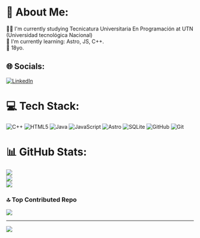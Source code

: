 # 💫 About Me:
👨‍🎓 I'm currently studying Tecnicatura Universitaria En Programación at UTN (Universidad tecnológica Nacional)<br>📖 I'm currently learning: Astro, JS, C++.<br>🎂 18yo.


## 🌐 Socials:
[![LinkedIn](https://img.shields.io/badge/LinkedIn-%230077B5.svg?logo=linkedin&logoColor=white)](https://linkedin.com/in/gonzalo-demian-cubilla) 

# 💻 Tech Stack:
![C++](https://img.shields.io/badge/c++-%2300599C.svg?style=for-the-badge&logo=c%2B%2B&logoColor=white) ![HTML5](https://img.shields.io/badge/html5-%23E34F26.svg?style=for-the-badge&logo=html5&logoColor=white) ![Java](https://img.shields.io/badge/java-%23ED8B00.svg?style=for-the-badge&logo=openjdk&logoColor=white) ![JavaScript](https://img.shields.io/badge/javascript-%23323330.svg?style=for-the-badge&logo=javascript&logoColor=%23F7DF1E) ![Astro](https://img.shields.io/badge/astro-%232C2052.svg?style=for-the-badge&logo=astro&logoColor=white) ![SQLite](https://img.shields.io/badge/sqlite-%2307405e.svg?style=for-the-badge&logo=sqlite&logoColor=white) ![GitHub](https://img.shields.io/badge/github-%23121011.svg?style=for-the-badge&logo=github&logoColor=white) ![Git](https://img.shields.io/badge/git-%23F05033.svg?style=for-the-badge&logo=git&logoColor=white)
# 📊 GitHub Stats:
![](https://github-readme-stats.vercel.app/api?username=keys4ever&theme=codeSTACKr&hide_border=false&include_all_commits=true&count_private=true)<br/>
![](https://github-readme-streak-stats.herokuapp.com/?user=keys4ever&theme=codeSTACKr&hide_border=false)<br/>
![](https://github-readme-stats.vercel.app/api/top-langs/?username=keys4ever&theme=codeSTACKr&hide_border=false&include_all_commits=true&count_private=true&layout=compact)

### 🔝 Top Contributed Repo
![](https://github-contributor-stats.vercel.app/api?username=keys4ever&limit=5&theme=codeSTACKr&combine_all_yearly_contributions=true)

---
[![](https://visitcount.itsvg.in/api?id=keys4ever&icon=2&color=0)](https://visitcount.itsvg.in)

<!-- Proudly created with GPRM ( https://gprm.itsvg.in ) -->
